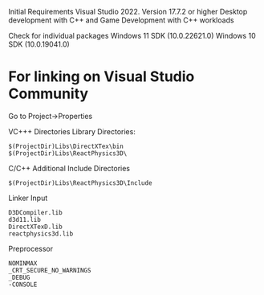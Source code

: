 Initial Requirements
Visual Studio 2022. Version 17.7.2 or higher
Desktop development with C++ and Game Development with C++ workloads

Check for individual packages
Windows 11 SDK (10.0.22621.0)
Windows 10 SDK (10.0.19041.0)

# For linking on Visual Studio Community

Go to Project->Properties

VC+++ Directories
Library Directories:
```
$(ProjectDir)Libs\DirectXTex\bin
$(ProjectDir)Libs\ReactPhysics3D\
```
C/C++
Additional Include Directories
```
$(ProjectDir)Libs\ReactPhysics3D\Include
```
Linker
Input
```
D3DCompiler.lib
d3d11.lib
DirectXTexD.lib
reactphysics3d.lib
```

Preprocessor
```
NOMINMAX
_CRT_SECURE_NO_WARNINGS
_DEBUG
-CONSOLE
```
